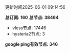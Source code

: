 更新时间2025-06-01 09:14:56

**总订阅: 160**
**总节点: 38464**
- vless节点: 17446
- hysteria2节点: 3

**google ping有效节点: 346**
